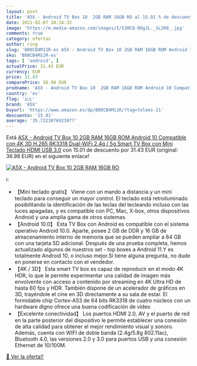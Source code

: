 ```yaml
---
layout: post
title: 'A5X - Android TV Box 10  2GB RAM 16GB RO al 15.01 % de descuento'
date: 2021-02-07 10:34:32
image: 'https://m.media-amazon.com/images/I/51MCQ-0OgJL._SL200_.jpg'
comments: true
category: ofertas
author: ring
slug: 'B08CB4M11R-es A5X - Android TV Box 10 2GB RAM 16GB ROM Android 10...'
sku: 'B08CB4M11R-es'
tags: [ 'android', ]
actualPrice: 31.43 EUR
currency: EUR
price: 31.43
comparePrice: 36.98 EUR
prodname: 'A5X - Android TV Box 10  2GB RAM 16GB ROM Android 10 Compatible con 4K 3D H.265  RK3318 Dual-WiFi 2.4g / 5g Smart TV Box con Mini Teclado HDMI USB 3.0'
country: 'es'
flag: '🇪🇸'
brand: 'A5X'
buyurl: 'https://www.amazon.es/dp/B08CB4M11R/?tag=tolees-21'
descuento: '15.01'
average: '35.7223076923077'
---
```


Está [A5X - Android TV Box 10  2GB RAM 16GB ROM Android 10 Compatible con 4K 3D H.265  RK3318 Dual-WiFi 2.4g / 5g Smart TV Box con Mini Teclado HDMI USB 3.0](https://www.amazon.es/dp/B08CB4M11R/?tag=tolees-21) con 15.01 de descuento por 31.43 EUR (original: 36.98 EUR) en el siguiente enlace!

[![A5X - Android TV Box 10  2GB RAM 16GB RO](https://m.media-amazon.com/images/I/51MCQ-0OgJL._SL200_.jpg)](https://www.amazon.es/dp/B08CB4M11R/?tag=tolees-21)

ℹ️:

- 【Mini teclado gratis】 Viene con un mando a distancia y un mini teclado para conseguir un mayor control. El teclado está retroiluminado posibilitando la identificación de las teclas del tecleando incluso con las luces apagadas, y es compatible con PC, Mac, X-box, otros dispositivos Android y una amplia gama de otros sistemas.
- 【Android 10.0】 Esta TV Box con Android es compatible con el sistema operativo Android 10.0. Aparte, posee 2 GB de DDR y 16 GB de almacenamiento interno de memoria que se pueden ampliar a 64 GB con una tarjeta SD adicional. Después de una prueba completa, hemos actualizado algunos de nuestros set - top boxes a Android 11.Y es totalmente Android 10, o incluso mejor.Si tiene alguna pregunta, no dude en ponerse en contacto con el vendedor.
- 【4K / 3D】 Esta smart TV box es capaz de reproducir en el modo 4K HDR, lo que le permite experimentar una calidad de imagen más envolvente con acceso a contenido por streaming en 4K Ultra HD de hasta 60 fps y HDR. También dispone de un acelerador de gráficos en 3D, trayéndole el cine en 3D directamente a su sala de estar. El formidable chip Cortex-A53 de 64 bits RK3318 de cuatro núcleos con un hardware digno ofrece una buena codificación de vídeo
- 【Excelente conectividad】 Los puertos HDMI 2.0, AV y el puerto de red en la parte posterior del dispositivo le permite establecer una conexión de alta calidad para obtener el mejor rendimiento visual y sonoro. Además, cuenta con WIFI de doble banda (2.4g/5.8g 802.11ac), Bluetooth 4.0, las versiones 2.0 y 3.0 para puertos USB y una conexión Ethernet de 10/100M.

[🛒 Ver la oferta!!](https://www.amazon.es/dp/B08CB4M11R/?tag=tolees-21)

